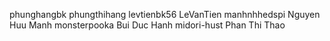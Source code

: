 phunghangbk phungthihang
levtienbk56 LeVanTien
manhnhhedspi Nguyen Huu Manh
monsterpooka Bui Duc Hanh
midori-hust Phan Thi Thao